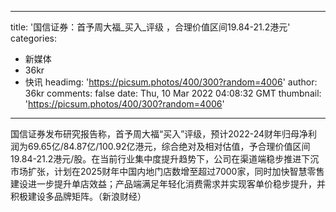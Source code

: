 
---
title: '国信证券：首予周大福_买入_评级 ，合理价值区间19.84-21.2港元'
categories: 
 - 新媒体
 - 36kr
 - 快讯
headimg: 'https://picsum.photos/400/300?random=4006'
author: 36kr
comments: false
date: Thu, 10 Mar 2022 04:08:32 GMT
thumbnail: 'https://picsum.photos/400/300?random=4006'
---

<div>   
国信证券发布研究报告称，首予周大福“买入”评级，预计2022-24财年归母净利润为69.65亿/84.87亿/100.92亿港元，综合绝对及相对估值，予合理价值区间19.84-21.2港元/股。在当前行业集中度提升趋势下，公司在渠道端稳步推进下沉市场扩张，计划在2025财年中国内地门店数增至超过7000家，同时加快智慧零售建设进一步提升单店效益；产品端满足年轻化消费需求并实现客单价稳步提升，并积极建设多品牌矩阵。（新浪财经）  
</div>
            